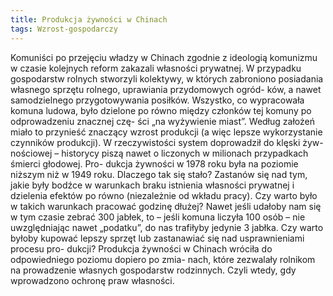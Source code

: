 ```yaml
---
title: Produkcja żywności w Chinach
tags: Wzrost-gospodarczy
---
```


Komuniści po przejęciu władzy w Chinach zgodnie z ideologią komunizmu w czasie kolejnych reform zakazali własności prywatnej. W przypadku gospodarstw rolnych stworzyli kolektywy, w których zabroniono posiadania własnego sprzętu rolnego, uprawiania przydomowych ogród- ków, a nawet samodzielnego przygotowywania posiłków. Wszystko, co wypracowała komuna ludowa, było dzielone po równo między członków tej komuny po odprowadzeniu znacznej czę- ści „na wyżywienie miast”. Według założeń miało to przynieść znaczący wzrost produkcji (a więc lepsze wykorzystanie czynników produkcji). W rzeczywistości system doprowadził do klęski żyw- nościowej – historycy piszą nawet o liczonych w milionach przypadkach śmierci głodowej. Pro- dukcja żywności w 1978 roku była na poziomie niższym niż w 1949 roku. Dlaczego tak się stało? Zastanów się nad tym, jakie były bodźce w warunkach braku istnienia własności prywatnej i dzielenia efektów po równo (niezależnie od wkładu pracy). Czy warto było w takich warunkach pracować godzinę dłużej? Nawet jeśli udałoby nam się w tym czasie zebrać 300 jabłek, to – jeśli komuna liczyła 100 osób – nie uwzględniając nawet „podatku”, do nas trafiłyby jedynie 3 jabłka. Czy warto byłoby kupować lepszy sprzęt lub zastanawiać się nad usprawnieniami procesu pro- dukcji? Produkcja żywności w Chinach wróciła do odpowiedniego poziomu dopiero po zmia- nach, które zezwalały rolnikom na prowadzenie własnych gospodarstw rodzinnych. Czyli wtedy, gdy wprowadzono ochronę praw własności.
